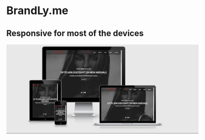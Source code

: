 # BrandLy.me
## Responsive for most of the devices 

<img src="documentation/BrandLy.PNG" alt="screenshot">




```

```
